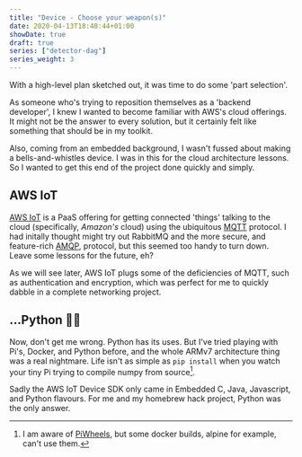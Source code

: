 ```yaml
---
title: "Device - Choose your weapon(s)"
date: 2020-04-13T18:48:44+01:00
showDate: true
draft: true
series: ["detector-dag"]
series_weight: 3
---
```


With a high-level plan sketched out, it was time to do some 'part selection'.

As someone who's trying to reposition themselves as a 'backend developer', I knew I wanted to
become familiar with AWS's cloud offerings. It might not be the answer to every solution, but it certainly
felt like something that should be in my toolkit.

Also, coming from an embedded background, I wasn't fussed about making a bells-and-whistles device.
I was in this for the cloud architecture lessons. So I wanted to get this end of the project done quickly
and simply.

## AWS IoT

[AWS IoT](https://aws.amazon.com/iot/) is a PaaS offering for getting connected 'things' talking to
the cloud (specifically, _Amazon's_ cloud) using the ubiquitous [MQTT](https://mqtt.org/) protocol.
I had initally thought might try out RabbitMQ and the more secure, and feature-rich [AMQP](https://www.amqp.org/),
protocol, but this seemed too handy to turn down. Leave some lessons for the future, eh?

As we will see later, AWS IoT plugs some of the deficiencies of MQTT, such as authentication and encryption,
which was perfect for me to quickly dabble in a complete networking project.


## ...Python 🤦‍♀️

Now, don't get me wrong. Python has its uses. But I've tried playing with Pi's, Docker, and Python
before, and the whole ARMv7 architecture thing was a real nightmare. Life isn't as simple as `pip install`
when you watch your tiny Pi trying to compile numpy from source[^2].

Sadly the AWS IoT Device SDK only came in Embedded C, Java, Javascript, and Python flavours. For me
and my homebrew hack project, Python was the only answer.

[^1]: Not that my simplistic use case had any call for this
[^2]: I am aware of [PiWheels](https://www.piwheels.org/), but some docker builds, alpine for
example, can't use them.
